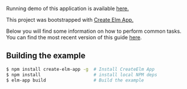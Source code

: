 Running demo of this application is available [here.](https://halfzebra.github.io/elm-examples/select2-integration/dist/)

This project was bootstrapped with [Create Elm App.](https://github.com/halfzebra/create-elm-app)

Below you will find some information on how to perform common tasks.  
You can find the most recent version of this guide [here](https://github.com/halfzebra/create-elm-app/blob/master/template/README.md).

## Building the example

```sh
$ npm install create-elm-app -g  # Install CreateElm App
$ npm install                    # install local NPM deps
$ elm-app build                  # Build the example
```